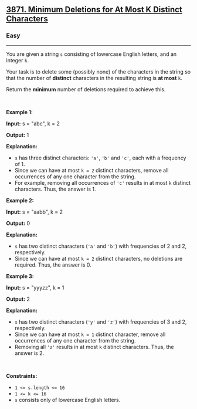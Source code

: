 <h2><a href="https://leetcode.com/problems/minimum-deletions-for-at-most-k-distinct-characters">3871. Minimum Deletions for At Most K Distinct Characters</a></h2><h3>Easy</h3><hr><p>You are given a string <code>s</code> consisting of lowercase English letters, and an integer <code>k</code>.</p>

<p>Your task is to delete some (possibly none) of the characters in the string so that the number of <strong>distinct</strong> characters in the resulting string is <strong>at most</strong> <code>k</code>.</p>

<p>Return the <strong>minimum</strong> number of deletions required to achieve this.</p>

<p>&nbsp;</p>
<p><strong class="example">Example 1:</strong></p>

<div class="example-block">
<p><strong>Input:</strong> <span class="example-io">s = &quot;abc&quot;, k = 2</span></p>

<p><strong>Output:</strong> <span class="example-io">1</span></p>

<p><strong>Explanation:</strong></p>

<ul>
	<li><code>s</code> has three distinct characters: <code>&#39;a&#39;</code>, <code>&#39;b&#39;</code> and <code>&#39;c&#39;</code>, each with a frequency of 1.</li>
	<li>Since we can have at most <code>k = 2</code> distinct characters, remove all occurrences of any one character from the string.</li>
	<li>For example, removing all occurrences of <code>&#39;c&#39;</code> results in at most <code>k</code> distinct characters. Thus, the answer is 1.</li>
</ul>
</div>

<p><strong class="example">Example 2:</strong></p>

<div class="example-block">
<p><strong>Input:</strong> <span class="example-io">s = &quot;aabb&quot;, k = 2</span></p>

<p><strong>Output:</strong> <span class="example-io">0</span></p>

<p><strong>Explanation:</strong></p>

<ul>
	<li><code>s</code> has two distinct characters (<code>&#39;a&#39;</code> and <code>&#39;b&#39;</code>) with frequencies of 2 and 2, respectively.</li>
	<li>Since we can have at most <code>k = 2</code> distinct characters, no deletions are required. Thus, the answer is 0.</li>
</ul>
</div>

<p><strong class="example">Example 3:</strong></p>

<div class="example-block">
<p><strong>Input:</strong> <span class="example-io">s = &quot;yyyzz&quot;, k = 1</span></p>

<p><strong>Output:</strong> <span class="example-io">2</span></p>

<p><strong>Explanation:</strong></p>

<ul>
	<li><code>s</code> has two distinct characters (<code>&#39;y&#39;</code> and <code>&#39;z&#39;</code>) with frequencies of 3 and 2, respectively.</li>
	<li>Since we can have at most <code>k = 1</code> distinct character, remove all occurrences of any one character from the string.</li>
	<li>Removing all <code>&#39;z&#39;</code> results in at most <code>k</code> distinct characters. Thus, the answer is 2.</li>
</ul>
</div>

<p>&nbsp;</p>
<p><strong>Constraints:</strong></p>

<ul>
	<li><code>1 &lt;= s.length &lt;= 16</code></li>
	<li><code>1 &lt;= k &lt;= 16</code></li>
	<li><code>s</code> consists only of lowercase English letters.</li>
</ul>

<p> </p>
